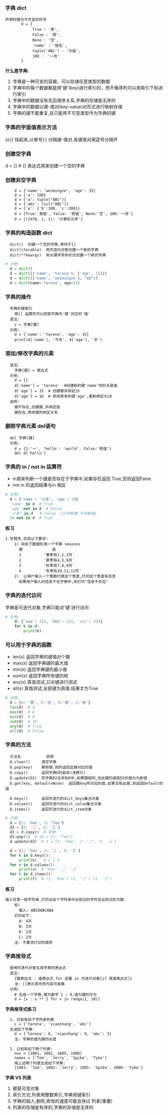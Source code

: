 ### 字典 dict

```
声明时键为不可变的符号
       d = {
            True : '真',
            False : '假',
            None : '空',
            'name' : '姓名',
            tuple('ABc') : '元组',
            100 ： '一百'
       }
```

  **什么是字典:**

1. 字典是一种可变的容器，可以存储任意类型的数据
2. 字典中的每个数据都是用'键'(key)进行索引的，而不像序列可以用索引下标进行索引
3. 字典中的数据没有先后顺序关系,字典的存储是无序的
4. 字典中的数据以键-值对(key-value)对形式进行映射存储
5. 字典的键不能重复,且只能用不可变类型作为字典的键

### 字典的字面值表示方法

以{} 括起来,以冒号(:) 分隔键-值对,各键值对用逗号分隔开

### 创建空字典

d = {}  # {} 表达式用来创建一个空的字典

### 创建非空字典

```
	d = {'name': 'weimingze', 'age': 35}
    d = {'a': 100}
    d = {'a': tuple("ABC")}
    d = {'abc': list("ABC")}
    d = {'a': {'b':100, 'c':200}}
    d = {True:'真值', False: '假值', None:'空', 100:'一百'}
    d = {(1970, 1, 1): '计算机元年'}	
```

### 字典的构造函数 dict

```
  dict()  创建一个空的字典,等同于{}
  dict(iterable)  用可迭代对象创建一个新的字典
  dict(**kwargs)  用关键字传参形式创建一个新的字典	
```

```python
# 示例:
  d = dict()
  d = dict([('name', 'tarena'), ('age', 15)])
  d = dict((['name', 'weimingze'], "AB"))
  d = dict(name='Tarena', age=15)
```

### 字典的操作

```
  字典的键索引
    用[] 运算符可以获取字典内'键'对应的'值'
  语法:
    v = 字典[键]
  示例:
    d = {'name': 'tarena', 'age': 15}
    print(d['name'], '今年', d['age'], '岁')
```

### 添加/修改字典的元素

```
  语法:
    字典[键] = 表达式
  示例:
    d = {}
    d['name'] = 'tarena'  #创建新的键'name'同时关联值
    d['age'] = 15  # 创建键并绑定15
    d['age'] = 16  # 修改原来的键'age',重新绑定为16
  说明:
    键不存在,创建键,并绑定值
    键存在,修改键的绑定关系
```

### 删除字典元素 del语句

```
  del 字典[键]
  示例:
    d = {1:'一', 'hello': 'world', False:'假值'}
    del d['hello']

```

### 字典的 in / not in 运算符

- in用来判断一个键是否存在于字典中,如果存在返回 True,否则返回False
- not in 的返回结果与in 相反

```python
# 示例:
  d = {'name': '小张', 'age': 20}
  'name' in d  # True
  'age' not in d  # False
  '小张' in d   # False  (只判断键,不判断值)
  20 not in d  # True
```

**练习**

```
1.写程序,实现以下要求:
    1) 将如下数据形成一个字典 seasons
      键             值
      1          '春季有1,2,3月'
      2          '夏季有4,5,6月'
      3          '秋季有7,8,9月'
      4          '冬季有10,11,12月'
    2)  让用户输入一个整数代表这个季度,打印这个季度有信息
      如果用户输入的信息不在字典中,则打印"信息不存在"
```

### 字典的迭代访问

字典是可迭代对象,字典只能对'键'进行访问

```python
# 示例:
    d= {'aaa': 111, 'bbb': 222, 'ccc': 333}
    for k in d:
        print(k)
```

### 可以用于字典的函数

- len(x)  返回字典的键值对个数
- max(x)  返回字典键的最大值
- min(x)  返回字典键的最小值
- sum(x)  返回字典所有键的和
- any(x)  真值测试,只对键进行测试
- all(x)  真值测试,全部键为真值.结果才为True

```python
# 示例:
  d = {0: '零', 5:'伍', 8:'捌', 3:'叁'}
  len(d)  # 4
  max(d)  # 8
  min(d)  # 0
  sum(d)  # 16
  any(d)  # True
  all(d)  # False
```

### 字典的方法

```
  方法名       	说明
  D.clear()   	清空字典
  D.pop(key)  	移除键,同时返回此键对应的值
  D.copy()  	返回字典D的副本(浅拷贝)
  D.update(D2)  将字典D2合并到D中,如果键相同,则此键的值取D2的值为为新值
  D.get(key, default=None)  返回键key所对应的值,如果没有此键,则返回Default的值

  D.keys()  	返回可迭代的dict_keys集合对象
  D.values() 	返回可迭代的dict_value集合对象
  D.items()  	返回可迭代的dict_item对象

```

```python
# 示例:
  d = {1: 'One', 2: "Two"}
  d2 = {2: '二', 3: '三'}
  d3 = d.copy()  # 复制
  d3.pop(1)  # d3 = {2: "Two"}
  d.update(d2)  # d = {1: 'One', 2: '二', 3: '三'}

  d = {1: 'One', 2: '二', 3: '三'}
  for k in d.keys():
      print(k)   # 1 2 3
  for v in d.values():
      print(v)  # 'One' '二' '三'
  for t in d.items():
      print(t)  # (1, 'One') (2, '二') (3, '三')
```

**练习**

```
输入任意一段字符串,打印出这个字符串中出现过的字符及出现过的次数:
    如:
      输入: ABCDABCABA
    打印如下:
      A: 4次
      B: 3次
      D: 1次
      C: 2次
    注: 不要求打印的顺序
```

### 字典推导式

```
  是用可迭代对象生成字典的表达式
  语法:
    {键表达式 : 值表达式 for 变量 in 可迭代对象[if 真值表达式]}
    注: []表示其中的内容可省略
  示例:
    # 生成一个字典,键为数字 1 ~ 9,值为键的平方
    d = {x : x ** 2 for x in range(1, 10)}
```

**字典推导式练习**

```
  1. 已知有如下字符串列表
    L = ['tarena', 'xiaozhang', 'abc']
  生成如下字典:
    d = {'tarena': 6, 'xiaozhang': 9, 'abc': 3}
    注: 字典的值为键的长度

  2. 已知有如下两个列表:
    nos = [1001, 1002, 1005, 1008]
    names = ['Tom', 'Jerry', 'Spike', 'Tyke']
    用上述两个列表生成如下字典:
    {1001: 'Tom', 1002: 'Jerry', 1005: 'Spike', 1008: 'Tyke'}
```

**字典 VS 列表**

1. 都是可变对象
  2. 索引方式,列表用整数索引,字典用键索引
  3. 字典的插入,删除,修改的速度可能会快过
    列表(重要)
  4. 列表的存储是有序的,字典的存储是无序的